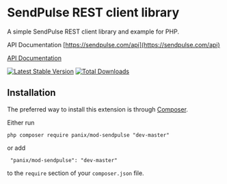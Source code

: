 SendPulse REST client library
=================

A simple SendPulse REST client library and example for PHP.

API Documentation [https://sendpulse.com/api](https://sendpulse.com/api)

[API Documentation](https://github.com/sendpulse/sendpulse-rest-api-php/blob/master/README.md)



[![Latest Stable Version](https://poser.pugx.org/panix/mod-sendpulse/v/stable.svg)](https://packagist.org/packages/panix/mod-sendpulse)
[![Total Downloads](https://poser.pugx.org/panix/mod-sendpulse/downloads.svg)](https://packagist.org/packages/panix/mod-sendpulse)

## Installation

The preferred way to install this extension is through [Composer](http://getcomposer.org/).

Either run

``` php composer require panix/mod-sendpulse "dev-master" ```

or add

``` "panix/mod-sendpulse": "dev-master"```

to the `require` section of your `composer.json` file.